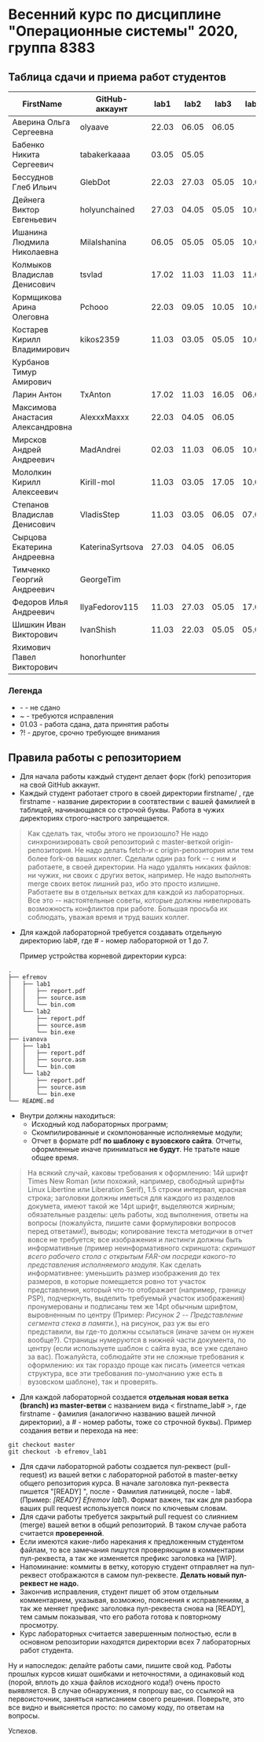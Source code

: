 # Весенний курс по дисциплине "Операционные системы" 2020, группа 8383

## Таблица сдачи и приема работ студентов

| FirstName                         | GitHub-аккаунт   | lab1  | lab2  | lab3  | lab4  | lab5  | lab6  | lab7  |
| --------------------------------- | ---------------- | ----- | ----- | ----- | ----- | ----- | ----- | ----- |
| Аверина Ольга Сергеевна           | olyaave          | 22.03 | 06.05 | 06.05 |       |       |       |       |
| Бабенко Никита Сергеевич          | tabakerkaaaa     | 03.05 | 05.05 |       |       |       |       |       |
| Бессуднов Глеб Ильич              | GlebDot          | 22.03 | 27.03 | 05.05 | 10.05 | 07.05 |       |       |
| Дейнега Виктор Евгеньевич         | holyunchained    | 27.03 | 04.05 | 05.05 | 10.05 | 10.05 |       |       |
| Ишанина Людмила Николаевна        | MilaIshanina     | 06.05 | 05.05 | 05.05 | 10.05 |       |       |       |
| Колмыков Владислав Денисович      | tsvlad           | 17.02 | 11.03 | 11.03 | 11.03 | 22.03 | 22.03 | 24.03 |
| Кормщикова Арина Олеговна         | Pchooo           | 22.03 | 09.05 | 10.05 | 10.05 | 10.05 |       |       |
| Костарев Кирилл Владимирович      | kikos2359        | 11.03 | 03.05 | 05.05 | 10.05 |       |       |       |
| Курбанов Тимур Амирович           |                  |       |       |       |       |       |       |       |
| Ларин Антон                       | TxAnton          | 17.02 | 11.03 | 16.05 | 06.05 |       |       |       |
| Максимова Анастасия Александровна | AlexxxMaxxx      | 22.03 | 04.05 | 06.05 |       |       |       |       |
| Мирсков Андрей Андреевич          | MadAndrei        | 02.03 | 11.03 | 06.05 | 10.05 |       |       |       |
| Мололкин Кирилл Алексеевич        | Kirill-mol       | 11.03 | 03.05 | 17.05 | 10.05 |       |       |       |
| Степанов Владислав Денисович      | VladisStep       | 11.03 | 03.05 | 06.05 | 07.05 | 07.05 | 10.05 |       |
| Сырцова Екатерина Андреевна       | KaterinaSyrtsova | 27.03 | 04.05 | 06.05 |       | 07.05 | 10.05 |       |
| Тимченко Георгий Андреевич        | GeorgeTim        |       |       |       |       |       |       |       |
| Федоров Илья Андреевич            | IlyaFedorov115   | 11.03 | 27.03 | 05.05 | 17.05 |       | 10.05 |       |
| Шишкин Иван Викторович            | IvanShish        | 11.03 | 22.03 | 05.05 | 05.05 | 07.05 | 17.05 |       |
| Яхимович Павел Викторович         | honorhunter      |       |       |       |       |       |       |       |

### Легенда

- \- - не сдано
- ~ - требуются исправления
- 01.03 - работа сдана, дата принятия работы
- ?! - другое, срочно требующее внимания

## Правила работы с репозиторием

- Для начала работы каждый студент делает форк (fork) репозитория на свой GitHub аккаунт.
- Каждый студент работает строго в своей директории firstname/ , где firstname - название директории в соотвтествии с вашей фамилией в таблицей, начинающаяся со строчой буквы. Работа в чужих директориях строго-настрого запрещается.

> Как сделать так, чтобы этого не произошло? Не надо синхронизировать свой репозиторий с master-веткой origin-репозитория. Не надо делать fetch-и с origin-репозитория или тем более fork-ов ваших коллег. Сделали один раз fork -- с ним и работаете, в своей директории. На надо удалять никаких файлов: ни чужих, ни своих с других веток, например. Не надо выполнять merge своих веток лишний раз, ибо это просто излишне. Работаете вы в отдельных ветках для каждой из лабораторных. Все это -- настоятельные советы, которые должны нивелировать возможность конфликтов при работе. Большая просьба их соблюдать, уважая время и труд ваших коллег.

- Для каждой лабораторной требуется создавать отдельную директорию lab#, где # - номер лабораторной от 1 до 7.

    Пример устройства корневой директории курса:
```
.
├── efremov
│   ├── lab1
│   │   ├── report.pdf
│   │   ├── source.asm
│   │   └── bin.com
│   └── lab2
│       ├── report.pdf
│       ├── source.asm
│       └── bin.exe
├── ivanova
│   ├── lab1
│   │   ├── report.pdf
│   │   ├── source.asm
│   │   └── bin.com
│   └── lab2
│       ├── report.pdf
│       ├── source.asm
│       └── bin.exe
└── README.md
```

- Внутри должны находиться:
    * Исходный код лабораторных программ;
    * Скомпилированные и скомпонованные исполняемые модули;
    * Отчет в формате pdf  **по шаблону с вузовского сайта**. Отчеты, оформленные иначе приниматься **не будут**. Не тратьте наше общее время.

> На всякий случай, каковы требования к оформлению: 14й шрифт Times New Roman (или похожий, например, свободный шрифты Linux Libertine или  Liberation Serif), 1.5 строки интервал, красная строка; заголовки должны иметься для каждого из разделов докумета, имеют такой же 14pt шрифт, выделяются жирным; обязательные разделы: цель работы, ход выполнения, ответы на вопросы (пожалуйста, пишите сами формулировки вопросов перед ответами!), выводы; копирование текста методички в отчет вовсе не требуется; все изображения и листинги должны быть информативные (пример неинформативного скриншота: *скриншот всего рабочего стола с открытым FAR-ом посреди какого-то представления исполняемого модуля*. Как сделать информативнее: уменьшить размер изображения до тех размеров, в которые помещается ровно тот участок представления, который что-то отображает (например, границу PSP), подчеркнуть, выделить требуемый участок изображения) пронумерованы и подписаны тем же 14pt обычным шрифтом, выровненным по центру (Пример: *Рисунок 2 -- Представление сегмента стека в памяти.*), на рисунок, раз уж вы его представили, вы где-то должны ссылаться (иначе зачем он нужен вообще?). Страницы нумеруются в нижней части документа, по центру (если используете шаблон с сайта вуза, все уже сделано за вас). Пожалуйста, соблюдайте эти не сложные требования к оформлению: их так гораздо проще как писать (имеется четкая структура, все эти требования по-умолчанию уже есть в вузовском шаблоне), так и проверять.

- Для каждой лабораторной создается **отдельная новая ветка (branch) из master-ветви** с названием вида < firstname\_lab# >, где firstname - фамилия (аналогично названию вашей личной директории), а # - номер работы, тоже со строчной буквы). Пример создания ветви и перехода на нее:

```
git checkout master
git checkout -b efremov_lab1
```
- Для сдачи лабораторной работы создается пул-реквест (pull-request) из вашей ветки с лабораторной работой в master-ветку общего репозитория курса. В начале заголовка пул-реквеста пишется "[READY] ", после - Фамилия латиницей, после - lab#. (Пример: *[READY] Efremov lab1*). Формат важен, так как для разбора ваших pull request используется поиск по ключевым словам.
- Для сдачи работы требуется закрытый pull request со слиянием (merge) вашей ветки в общий репозиторий. В таком случае работа считается **проверенной**.
- Если имеются какие-либо нарекания к предложенным студентом файлам, то все замечания пишутся проверяющим в комментарии пул-реквеста, а так же изменяется префикс заголовка на [WIP].
- Напоминание: коммиты в ветку, которую студент отправляет на пул-реквест отображаются в самом пул-реквесте. **Делать новый пул-реквест не надо.**
- Закончив исправления, студент пишет об этом отдельным комментарием, указывая, возможно, пояснения к исправлениям, а так же меняет префикс заголовка пул-реквеста снова на [READY], тем самым показывая, что его работа готова к повторному просмотру.
- Курс лабораторных считается завершенным полностью, если в основном репозитории находятся директории всех 7 лабораторных работ студента.

Ну и напоследок: делайте работы сами, пишите свой код. Работы прошлых курсов кишат ошибками и неточностями, а одинаковый код (порой, вплоть до хэша файлов исходного кода!) очень просто выявляется. В случае обнаружения, я попрошу вас, со ссылкой на первоисточник, заняться написанием своего решения. Поверьте, это все видно и выясняется просто: по самому коду, по ответам на вопросы.

Успехов.
